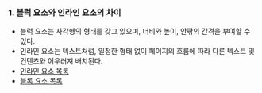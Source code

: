 ### 1. 블럭 요소와 인라인 요소의 차이
- 블럭 요소는 사각형의 형태를 갖고 있으며, 너비와 높이, 안팎의 간격을 부여할 수 있다.
- 인라인 요소는 텍스트처럼, 일정한 형태 없이 페이지의 흐름에 따라 다른 텍스트 및 컨텐츠와 어우러져 배치된다.
- [인라인 요소 목록](https://developer.mozilla.org/ko/docs/Web/HTML/Inline_elements#%EC%9A%94%EC%86%8C_%EB%AA%A9%EB%A1%9D)
- [블록 요소 목록](https://developer.mozilla.org/en-US/docs/Web/HTML/Block-level_elements#elements)
